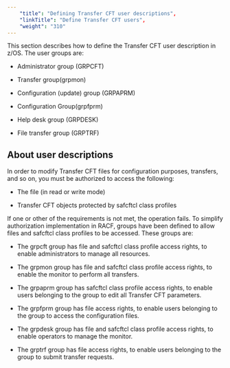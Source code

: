```yaml
---
    "title": "Defining Transfer CFT user descriptions",
    "linkTitle": "Define Transfer CFT users",
    "weight": "310"
---
```

This section describes how to define the Transfer CFT user description in z/OS. The user groups are:

- Administrator group (GRPCFT)

<!-- -->

- Transfer group(grpmon)

<!-- -->

- Configuration (update) group (GRPAPRM)

<!-- -->

- Configuration Group(grpfprm)

<!-- -->

- Help desk group (GRPDESK)

<!-- -->

- File transfer group (GRPTRF)

About user descriptions
-----------------------

In order to modify Transfer CFT files for configuration purposes, transfers, and so on, you must be authorized to access the following:

- The file (in read or write mode)

<!-- -->

- Transfer CFT objects protected by safcftcl class profiles

If one or other of the requirements is not met, the operation fails. To simplify authorization implementation in RACF, groups have been defined to allow files and safcftcl class profiles to be accessed. These groups are:

- The grpcft group has file and safcftcl class profile access rights, to enable administrators to manage all resources.

<!-- -->

- The grpmon group has file and safcftcl class profile access rights, to enable the monitor to perform all transfers.

<!-- -->

- The grpaprm group has safcftcl class profile access rights, to enable users belonging to the group to edit all Transfer CFT parameters.

<!-- -->

- The grpfprm group has file access rights, to enable users belonging to the group to access the configuration files.

<!-- -->

- The grpdesk group has file and safcftcl class profile access rights, to enable operators to manage the monitor.

<!-- -->

- The grptrf group has file access rights, to enable users belonging to the group to submit transfer requests.
